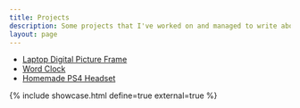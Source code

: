 ```yaml
---
title: Projects
description: Some projects that I've worked on and managed to write about.
layout: page
---
```


* [Laptop Digital Picture Frame](/projects/laptop/)
* [Word Clock](/projects/word-clock/)
* [Homemade PS4 Headset](/projects/headset/)

{% include showcase.html define=true external=true %}
